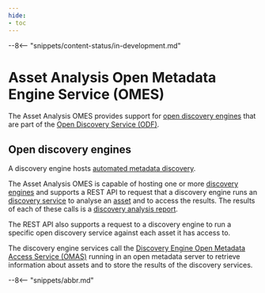 ```yaml
---
hide:
- toc
---
```


<!-- SPDX-License-Identifier: CC-BY-4.0 -->
<!-- Copyright Contributors to the Egeria project. -->

--8<-- "snippets/content-status/in-development.md"

# Asset Analysis Open Metadata Engine Service (OMES)

The Asset Analysis OMES provides support for [open discovery engines](/egeria-docs/concepts/open-discovery-engine) that are part of the [Open Discovery Service (ODF)](/egeria-docs/frameworks/odf).

## Open discovery engines

A discovery engine hosts [automated metadata discovery](/egeria-docs/features/discovery-and-stewardship).

The Asset Analysis OMES is capable of hosting one or more [discovery engines](/egeria-docs/concepts/open-discovery-engine) and supports a REST API to request that a discovery engine runs an [discovery service](/egeria-docs/concepts/open-discovery-service) to analyse an [asset](/egeria-docs/concepts/asset) and to access the results. The results of each of these calls is a [discovery analysis report](/egeria-docs/concepts/discovery-analysis-report).

The REST API also supports a request to a discovery engine to run a specific open discovery service against each asset it has access to.

The discovery engine services call the [Discovery Engine Open Metadata Access Service (OMAS)](/egeria-docs/services/omas/discovery-engine) running in an open metadata server to retrieve information about assets and to store the results of the discovery services.

--8<-- "snippets/abbr.md"
